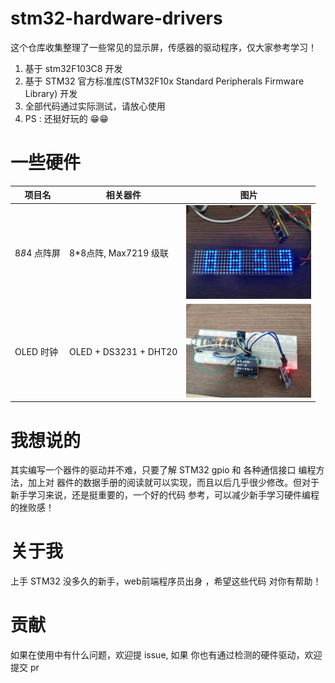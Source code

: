 # stm32-hardware-drivers

这个仓库收集整理了一些常见的显示屏，传感器的驱动程序，仅大家参考学习！

1. 基于 stm32F103C8 开发
2. 基于 STM32 官方标准库(STM32F10x Standard Peripherals Firmware Library) 开发
3. 全部代码通过实际测试，请放心使用
4. PS : 还挺好玩的 😁😁


# 一些硬件
| 项目名 | 相关器件 | 图片
----------|-----------|-------------
8*8*4 点阵屏 | 8*8点阵, Max7219 级联|<img src="./imgs/IMG_20210825_234853.jpg" width="200" alt="max7219点阵屏">
OLED 时钟| OLED + DS3231 + DHT20 |<img src="./imgs/oled_ds3231.jpg" width="200" alt="max7219点阵屏">


# 我想说的

其实编写一个器件的驱动并不难，只要了解 STM32 gpio 和 各种通信接口 编程方法，加上对 器件的数据手册的阅读就可以实现，而且以后几乎很少修改。但对于新手学习来说，还是挺重要的，一个好的代码 参考，可以减少新手学习硬件编程的挫败感！

# 关于我

上手 STM32 没多久的新手，web前端程序员出身 ，希望这些代码 对你有帮助！

# 贡献

如果在使用中有什么问题，欢迎提 issue, 如果 你也有通过检测的硬件驱动，欢迎提交 pr
